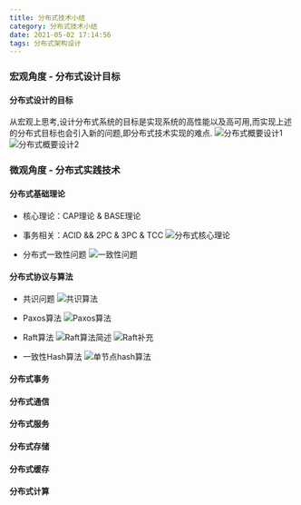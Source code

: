 ```yaml
---
title: 分布式技术小结
category: 分布式技术小结
date: 2021-05-02 17:14:56
tags: 分布式架构设计
---
```


<!-- more -->

### 宏观角度 - 分布式设计目标
#### 分布式设计的目标

从宏观上思考,设计分布式系统的目标是实现系统的高性能以及高可用,而实现上述的分布式目标也会引入新的问题,即分布式技术实现的难点.
![分布式概要设计1](https://xiaokunliu.github.io/2020/05/10/distributed01/)
![分布式概要设计2](https://xiaokunliu.github.io/2020/05/14/distributed02/)


### 微观角度 - 分布式实践技术
#### 分布式基础理论
- 核心理论：CAP理论 & BASE理论
- 事务相关：ACID && 2PC & 3PC & TCC 
![分布式核心理论](https://xiaokunliu.github.io/2020/06/08/cap/)

- 分布式一致性问题
![一致性问题](https://xiaokunliu.github.io/2020/06/24/consistency/)

#### 分布式协议与算法
- 共识问题
![共识算法](https://xiaokunliu.github.io/2020/05/27/byzantine/)

- Paxos算法
![Paxos算法](https://xiaokunliu.github.io/2020/07/04/paxos/)

- Raft算法
![Raft算法简述](https://xiaokunliu.github.io/2020/07/24/raft/)
![Raft补充](https://xiaokunliu.github.io/2020/08/24/raft02/)

- 一致性Hash算法
![单节点hash算法](https://xiaokunliu.github.io/2020/10/01/single_consistence/)


#### 分布式事务


#### 分布式通信


#### 分布式服务


#### 分布式存储


#### 分布式缓存


#### 分布式计算




